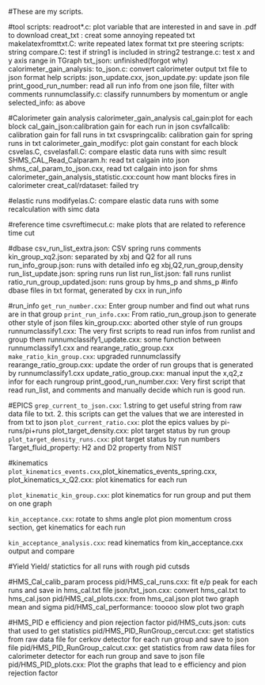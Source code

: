#These are my scripts. 

#tool scripts: 
readroot*.c: plot variable that are interested in and save in .pdf to download
creat_txt  : creat some annoying repeated txt
makelatexfromttxt.C: write repeated latex format txt
pre steering scripts:
string compare.C: test if string1 is included in string2
testrange.c: test x and y axis range in TGraph
txt_json: unfinished(forgot why)
calorimeter_gain_analysis: to_json.c: convert calorimeter output txt file to json format
help scripts:
json_update.cxx, json_update.py: update json file
print_good_run_number: read all run info from one json file, filter with comments
runnumclassify.c: classify runnumbers by momentum or angle
selected_info: as above

#Calorimeter gain analysis calorimeter_gain_analysis
cal_gain:plot for each block
cal_gain_json:calibration gain for each run in json
csvfallcalib: calibration gain for fall runs in txt
csvspringcalib: calibration gain for spring runs in txt
calorimeter_gain_modifyc: plot gain constant for each block
csvelas.C, csvelasfall.C: compare elastic data runs with simc result
SHMS_CAL_Read_Calparam.h: read txt calgain into json
shms_cal_param_to_json.cxx, read txt calgain into json for shms 
calorimeter_gain_analysis_statistic.cxx:count how mant blocks fires in calorimeter
creat_cal/rdataset: failed try

#elastic runs 
modifyelas.C: compare elastic data runs with some recalculation with simc data

#reference time 
csvreftimecut.c: make plots that are related to reference time cut

#dbase
csv_run_list_extra.json: CSV spring runs comments
kin_group_xq2.json: separated by xbj and Q2 for all runs
run_info_group.json: runs with detailed info eg xbj,Q2,run_group,density
run_list_update.json: spring runs run list
run_list.json: fall runs runlist
ratio_run_group_updated.json: runs group by hms_p and shms_p
#info
dbase files in txt format, generated by cxx in run_info

#run_info
`get_run_number.cxx`: Enter group number and find out what runs are in that group
`print_run_info.cxx`: From ratio_run_group.json to generate other style of json files
kin_group.cxx: aborted other style of run groups 
runnumclassify1.cxx: The very first scripts to read run infos from runlist and group them
runnumclassify1_update.cxx: some function between runnumclassify1.cxx and rearange_ratio_group.cxx
`make_ratio_kin_group.cxx`: upgraded runnumclassify
rearange_ratio_group.cxx: update the order of run groups that is generated by runnumclassify1.cxx
update_ratio_group.cxx: manual input the x,q2,z infor for each rungroup
print_good_run_number.cxx: Very first script that read run_list, and comments and manually decide which run is good run. 

#EPICS
`grep_current_to_json.cxx`: 1.string to get useful string from raw data file to txt. 2. this scripts can get the values that we are interested in from txt to json
`plot_current_ratio.cxx`: plot the epics values by pi-runs/pi+runs
plot_target_density.cxx: plot target status by run group
`plot_target_density_runs.cxx`: plot target status by run numbers  
Target_fluid_property: H2 and D2 property from NIST  
   
#kinematics
`plot_kinematics_events.cxx`,plot_kinematics_events_spring.cxx, plot_kinematics_x_Q2.cxx: plot kinematics for each run   

`plot_kinematic_kin_group.cxx`: plot kinematics for run group and put them on one graph    

`kin_acceptance.cxx`: rotate to shms angle plot pion momentum cross section, get kinematics for each run   

`kin_acceptance_analysis.cxx`: read kinematics from kin_acceptance.cxx output and compare

#Yield
Yield/ statictics for all runs with rough pid cutsds

#HMS_Cal_calib_param process
pid/HMS_cal_runs.cxx: fit e/p peak for each runs and save in hms_cal.txt file
json/txt_json.cxx: convert hms_cal.txt to hms_cal.json
pid/HMS_cal_plots.cxx: from hms_cal.json plot two graph mean and sigma
pid/HMS_cal_performance: tooooo slow plot two graph

#HMS_PID e efficiency and pion rejection factor
pid/HMS_cuts.json: cuts that used to get statistics
pid/HMS_PID_RunGroup_cercut.cxx: get statistics from raw data file for cerkov detector for each run group and save to json file
pid/HMS_PID_RunGroup_calcut.cxx: get statistics from raw data files for calorimeter detector for each run group and save to json file
pid/HMS_PID_plots.cxx: Plot the graphs that lead to e efficiency and pion rejection factor
